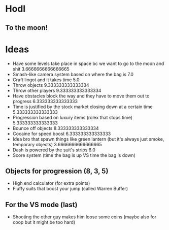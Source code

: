 # Hodl
## To the moon!

# Ideas
- Have some levels take place in space bc we want to go to the moon and shit  3.6666666666666665
- Smash-like camera system based on where the bag is  7.0
- Craft lingot and it takes time  5.0
- Throw objects  9.333333333333334
- Throw other players  9.333333333333334
- Have obstacles block the way and they have to move them out to progress  6.333333333333333
- Time is justified by the stock market closing down at a certain time  5.333333333333333
- Progression based on luxury items (rolex that stops time)  5.333333333333333
- Bounce off objects  8.333333333333334
- Cocaine for speed boost  6.333333333333333
- Idea bro that spawn things like green lantern (but it's always just smoke, temporary objects)  3.6666666666666665
- Dash is powered by the suit's strips  6.0
- Score system (time the bag is up VS time the bag is down)

## Objects for progression (8, 3, 5)
- High end calculator (for extra points)
- Fluffy suits that boost your jump (called Warren Buffer)

## For the VS mode (last)
- Shooting the other guy makes him loose some coins (maybe also for coop but it might be too hard)
